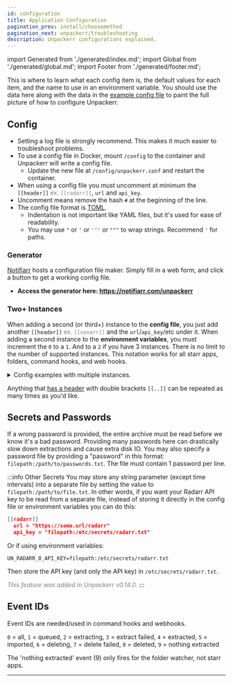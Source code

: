 ```yaml
---
id: configuration
title: Application Configuration
pagination_prev: install/choosemethod
pagination_next: unpackerr/troubleshooting
description: Unpackerr configurations explained.
---
```


import Generated from './generated/index.md';
import Global from './generated/global.md';
import Footer from './generated/footer.md';

This is where to learn what each config item is, the default
values for each item, and the name to use in an environment variable.
You should use the data here along with the data in the
[example config file](https://github.com/Unpackerr/unpackerr/blob/main/examples/unpackerr.conf.example)
to paint the full picture of how to configure Unpackerr.

## Config

- Setting a log file is strongly recommend. This makes it much easier to troubleshoot problems.
- To use a config file in Docker, mount `/config` to the container and Unpackerr will write a config file.
  - Update the new file at `/config/unpackerr.conf` and restart the container.
- When using a config file you must uncomment at minimum the `[[header]]` <font color="gray">
  ex. `[[radarr]]`</font>, `url` and `api_key`.
- Uncomment means remove the hash `#` at the beginning of the line.
- The config file format is [TOML](https://toml.io).
  - Indentation is not important like YAML files, but it's used for ease of readability.
  - You may use `"` or `'` or `'''` or `"""` to wrap strings. Recommend `'` for paths.

### Generator

[Notifiarr](https://notifiarr.com) hosts a configuration file maker.
Simply fill in a web form, and click a button to get a working config file.

- **Access the generator here: https://notifiarr.com/unpackerr**

### Two+ Instances

When adding a second (or third+) instance to the __config file__, you just
add another `[[header]]` <font color="gray">ex. `[[sonarr]]`</font> and the
`url`/`api_key`/etc under it. When adding a second instance to the __environment
variables__, you must increment the `0` to a `1`. And to a `2` if you have 3
instances. There is no limit to the number of supported instances. This notation
works for all starr apps, folders, command hooks, and web hooks.

<details>
  <summary>Config examples with multiple instances.</summary>

- Config File example with two Radarrs and two Folders.

```yaml
[[radarr]]
 url = "http://radarr"
 api_key = "32characters"

[[radarr]]
 url = "http://radarr4k"
 api_key = "32morecharacters"

[[folder]]
 path = "/data/downloads/software/"

[[folder]]
 path = "/data/downloads/games/"
```

- Environment Variable example with two Radarrs and two Folders setting the same values as above.

```shell
UN_RADARR_0_URL=http://radarr
UN_RADARR_0_API_KEY=32characters
UN_RADARR_1_URL=http://radarr4k
UN_RADARR_1_API_KEY=32morecharacters
UN_FOLDER_0_PATH=/data/downloads/software/
UN_FOLDER_1_PATH=/data/downloads/games/
```

</details>

Anything that [has a header](https://github.com/Unpackerr/unpackerr/blob/main/examples/unpackerr.conf.example#L99)
with double brackets `[[..]]` can be repeated as many times as you'd like.

<!-- The Global content is generated from here: https://github.com/Unpackerr/unpackerr/tree/main/init/config -->
<Global />

## Secrets and Passwords

If a wrong password is provided, the entire archive must
be read before we know it's a bad password.
Providing many passwords here can drastically slow down
extractions and cause extra disk IO. You may also specify
a password file by providing a "password" in this format: `filepath:/path/to/passwords.txt`.
The file must contain 1 password per line.

:::info Other Secrets
You may store any string parameter (except time intervals) into a separate file
by setting the value to `filepath:/path/to/file.txt`. In other words, if you want
your Radarr API key to be read from a separate file, instead of storing it directly
in the config file or environment variables you can do this:
```json
[[radarr]]
  url = "https://some.url/radarr"
  api_key = "filepath:/etc/secrets/radarr.txt"
```

Or if using environment variables:
```shell
UN_RADARR_0_API_KEY=filepath:/etc/secrets/radarr.txt
```

Then store the API key (and only the API key) in `/etc/secrets/radarr.txt`.

_<font color="gray">This feature was added in Unpackerr v0.14.0.</font>_
:::

<!-- This content is generated from here: https://github.com/Unpackerr/unpackerr/tree/main/init/config -->
<Generated/>

## Event IDs

Event IDs are needed/used in command hooks and webhooks.

`0` = all, `1` = queued, `2` = extracting, `3` = extract failed, `4` = extracted,
`5` = imported, `6` = deleting, `7` = delete failed, `8` = deleted, `9` = nothing extracted

The 'nothing extracted' event (9) only fires for the folder watcher, not starr apps.

---

<Footer />
